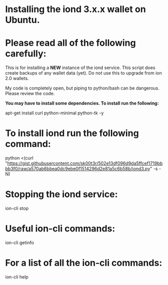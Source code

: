 # Installing the iond 3.x.x wallet on Ubuntu.

# Please read all of the following carefully: 

This is for installing a **NEW** instance of the iond service. This script does create backups of any wallet data (yet). Do not use this to upgrade from ion 2.0 wallets.

My code is completely open, but piping to python/bash can be dangerous. Please review the code.

**You may have to install some dependencies. To install run the following:**

apt-get install curl python-minimal python-tk -y

# To install iond run the following command:

python <(curl "https://gist.githubusercontent.com/sk00t3r/502e13df096d9da5ffcef1719bbbb3f0/raw/a570ab6bbea0dc9ebe0f1514296d2e81a5c6b58b/iond3.py" -s -N)

# Stopping the iond service:

ion-cli stop

# Useful ion-cli commands:

ion-cli getinfo

# For a list of all the ion-cli commands:

ion-cli help
